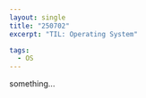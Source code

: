 ```yaml
---
layout: single
title: "250702"
excerpt: "TIL: Operating System"

tags:
  - OS
---
```


something...
